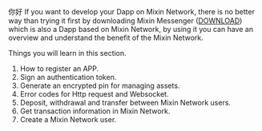 你好
If you want to develop your Dapp on Mixin Network, there is no better way than trying it first by downloading Mixin Messenger ([DOWNLOAD](https://mixin.one)) which is also a Dapp based on Mixin Network, by using it you can have an overview and understand the benefit of the Mixin Network.

Things you will learn in this section.

1. How to register an APP.
2. Sign an authentication token.
3. Generate an encrypted pin for managing assets.
4. Error codes for Http request and Websocket.
5. Deposit, withdrawal and transfer between Mixin Network users.
6. Get transaction information in Mixin Network.
7. Create a Mixin Network user.
